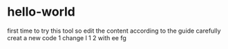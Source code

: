 # hello-world
first time to try this tool
so edit the content according to the guide carefully
creat a new code
1
change l
1
2
with
ee
fg
